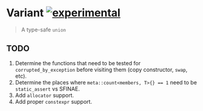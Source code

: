 # Variant [![experimental]](http://github.com/badges/stability-badges)

> A type-safe `union`

## TODO

1. Determine the functions that need to be tested for `corrupted_by_exception`
   before visiting them (copy constructor, `swap`, etc).
2. Determine the places where `meta::count<members, T>{} == 1` need to be
   `static_assert` vs SFINAE.
4. Add `allocator` support.
3. Add proper `constexpr` support.

[experimental]: http://badges.github.io/stability-badges/dist/experimental.svg
